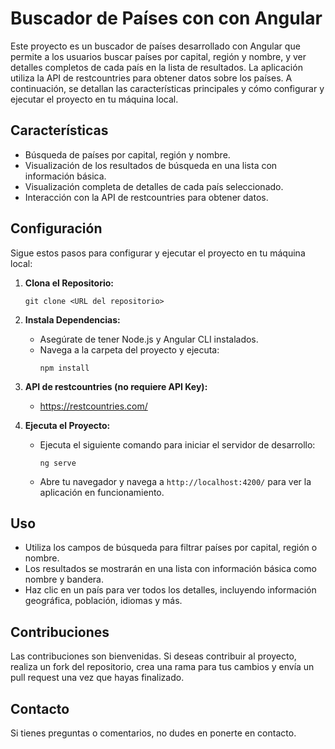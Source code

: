 # Buscador de Países con con Angular

Este proyecto es un buscador de países desarrollado con Angular que permite a los usuarios buscar países por capital, región y nombre, y ver detalles completos de cada país en la lista de resultados. La aplicación utiliza la API de restcountries para obtener datos sobre los países. A continuación, se detallan las características principales y cómo configurar y ejecutar el proyecto en tu máquina local.

## Características

- Búsqueda de países por capital, región y nombre.
- Visualización de los resultados de búsqueda en una lista con información básica.
- Visualización completa de detalles de cada país seleccionado.
- Interacción con la API de restcountries para obtener datos.

## Configuración

Sigue estos pasos para configurar y ejecutar el proyecto en tu máquina local:

1. **Clona el Repositorio:**
   ```
   git clone <URL del repositorio>
   ```

2. **Instala Dependencias:**
   - Asegúrate de tener Node.js y Angular CLI instalados.
   - Navega a la carpeta del proyecto y ejecuta:
     ```
     npm install
     ```

3. **API  de restcountries (no requiere API Key):**
   - https://restcountries.com/

5. **Ejecuta el Proyecto:**
   - Ejecuta el siguiente comando para iniciar el servidor de desarrollo:
     ```
     ng serve
     ```
   - Abre tu navegador y navega a `http://localhost:4200/` para ver la aplicación en funcionamiento.

## Uso

- Utiliza los campos de búsqueda para filtrar países por capital, región o nombre.
- Los resultados se mostrarán en una lista con información básica como nombre y bandera.
- Haz clic en un país para ver todos los detalles, incluyendo información geográfica, población, idiomas y más.

## Contribuciones

Las contribuciones son bienvenidas. Si deseas contribuir al proyecto, realiza un fork del repositorio, crea una rama para tus cambios y envía un pull request una vez que hayas finalizado.

## Contacto

Si tienes preguntas o comentarios, no dudes en ponerte en contacto.
